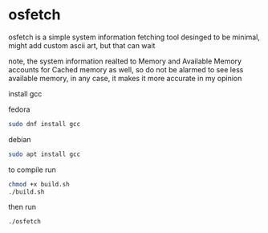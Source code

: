 # osfetch

osfetch is a simple system information fetching tool desinged to be minimal, might add custom ascii art, but that can wait

note, the system information realted to Memory and Available Memory accounts for Cached memory as well, so do not be alarmed to see less available memory, in any case, it makes it more accurate in my opinion

install gcc

fedora

```bash
sudo dnf install gcc
```

debian

```bash
sudo apt install gcc

```

to compile run

```bash
chmod +x build.sh
./build.sh
```

then run

```bash
./osfetch
```
